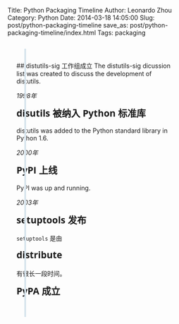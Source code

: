 Title: Python Packaging Timeline
Author: Leonardo Zhou
Category: Python
Date: 2014-03-18 14:05:00
Slug: post/python-packaging-timeline
save_as: post/python-packaging-timeline/index.html
Tags: packaging

<style type="text/css">

*, *:after, *:before {
  -webkit-box-sizing: border-box;
  -moz-box-sizing: border-box;
  box-sizing: border-box;
}

.entry-content {
  color: #7f8c97;
  background-color: #e9f0f5;
}

a {
  color: #acb7c0;
  text-decoration: none;
  font-family: "Open Sans", sans-serif;
}

img {
  max-width: 100%;
}

h1, h2 {
  font-family: "Open Sans", sans-serif;
  font-weight: bold;
  margin-top: 0 !important;
}

.cd-container {
  /* this class is used to give a max-width to the element it is applied to, and center it horizontally when it reaches that max-width */
  width: 90%;
  max-width: 1170px;
  margin: 0 auto;
}
.cd-container::after {
  /* clearfix */
  content: '';
  display: table;
  clear: both;
}

#cd-timeline {
  position: relative;
  padding: 2em 0;
  margin-top: 2em;
  margin-bottom: 2em;
}
#cd-timeline::before {
  /* this is the vertical line */
  content: '';
  position: absolute;
  top: 0;
  left: 18px;
  height: 100%;
  width: 4px;
  background: #d7e4ed;
}

@media only screen and (min-width: 1170px) {
  #cd-timeline {
    margin-top: 3em;
    margin-bottom: 3em;
  }
  #cd-timeline::before {
    left: 50%;
    margin-left: -2px;
  }
}

.timeline-block {
  position: relative;
  margin: 2em 0;
  *zoom: 1;
}
.timeline-block:before, .timeline-block:after {
  content: " ";
  display: table;
}
.timeline-block:after {
  clear: both;
}
.timeline-block:first-child {
  margin-top: 0;
}
.timeline-block:last-child {
  margin-bottom: 0;
}
@media only screen and (min-width: 1170px) {
  .timeline-block {
    margin: 4em 0;
  }
  .timeline-block:first-child {
    margin-top: 0;
  }
  .timeline-block:last-child {
    margin-bottom: 0;
  }
}

.cd-timeline-img {
  position: absolute;
  top: 0;
  left: 0;
  width: 40px;
  height: 40px;
  border-radius: 50%;
  box-shadow: 0 0 0 4px #ffffff, inset 0 2px 0 rgba(0, 0, 0, 0.08), 0 3px 0 4px rgba(0, 0, 0, 0.05);
}
.cd-timeline-img .genericon {
  color: white;
  font-size: 36px;
  margin-left: 14px;
  margin-top: 14px;
}
.cd-timeline-img.cd-green {
  background: #75ce66;
}
.cd-timeline-img.cd-red {
  background: #c03b44;
}
.cd-timeline-img.cd-yellow {
  background: #f0ca45;
}
@media only screen and (min-width: 1170px) {
  .cd-timeline-img {
    width: 60px;
    height: 60px;
    left: 50%;
    margin-left: -30px;
    /* Force Hardware Acceleration in WebKit */
    -webkit-transform: translateZ(0);
    -webkit-backface-visibility: hidden;
  }
  .cssanimations .cd-timeline-img.is-hidden {
    visibility: hidden;
  }
  .cssanimations .cd-timeline-img.bounce-in {
    visibility: visible;
    -webkit-animation: cd-bounce-1 0.6s;
    -moz-animation: cd-bounce-1 0.6s;
    animation: cd-bounce-1 0.6s;
  }
}

@-webkit-keyframes cd-bounce-1 {
  0% {
    opacity: 0;
    -webkit-transform: scale(0.5);
    -moz-transform: scale(0.5);
    -ms-transform: scale(0.5);
    -o-transform: scale(0.5);
    transform: scale(0.5);
  }
  60% {
    opacity: 1;
    -webkit-transform: scale(1.2);
    -moz-transform: scale(1.2);
    -ms-transform: scale(1.2);
    -o-transform: scale(1.2);
    transform: scale(1.2);
  }
  100% {
    -webkit-transform: scale(1);
    -moz-transform: scale(1);
    -ms-transform: scale(1);
    -o-transform: scale(1);
    transform: scale(1);
  }
}
@-moz-keyframes cd-bounce-1 {
  0% {
    opacity: 0;
    -webkit-transform: scale(0.5);
    -moz-transform: scale(0.5);
    -ms-transform: scale(0.5);
    -o-transform: scale(0.5);
    transform: scale(0.5);
  }
  60% {
    opacity: 1;
    -webkit-transform: scale(1.2);
    -moz-transform: scale(1.2);
    -ms-transform: scale(1.2);
    -o-transform: scale(1.2);
    transform: scale(1.2);
  }
  100% {
    -webkit-transform: scale(1);
    -moz-transform: scale(1);
    -ms-transform: scale(1);
    -o-transform: scale(1);
    transform: scale(1);
  }
}
@-o-keyframes cd-bounce-1 {
  0% {
    opacity: 0;
    -webkit-transform: scale(0.5);
    -moz-transform: scale(0.5);
    -ms-transform: scale(0.5);
    -o-transform: scale(0.5);
    transform: scale(0.5);
  }
  60% {
    opacity: 1;
    -webkit-transform: scale(1.2);
    -moz-transform: scale(1.2);
    -ms-transform: scale(1.2);
    -o-transform: scale(1.2);
    transform: scale(1.2);
  }
  100% {
    -webkit-transform: scale(1);
    -moz-transform: scale(1);
    -ms-transform: scale(1);
    -o-transform: scale(1);
    transform: scale(1);
  }
}
@keyframes cd-bounce-1 {
  0% {
    opacity: 0;
    -webkit-transform: scale(0.5);
    -moz-transform: scale(0.5);
    -ms-transform: scale(0.5);
    -o-transform: scale(0.5);
    transform: scale(0.5);
  }
  60% {
    opacity: 1;
    -webkit-transform: scale(1.2);
    -moz-transform: scale(1.2);
    -ms-transform: scale(1.2);
    -o-transform: scale(1.2);
    transform: scale(1.2);
  }
  100% {
    -webkit-transform: scale(1);
    -moz-transform: scale(1);
    -ms-transform: scale(1);
    -o-transform: scale(1);
    transform: scale(1);
  }
}
.timeline-content {
  position: relative;
  margin-left: 60px;
  background: #ffffff;
  border-radius: 0.25em;
  padding: 1em;
  box-shadow: 0 3px 0 #d7e4ed;
  *zoom: 1;
}
.timeline-content:before, .timeline-content:after {
  content: " ";
  display: table;
}
.timeline-content:after {
  clear: both;
}
.timeline-content h2 {
  color: #303e49;
}
.timeline-content p, .timeline-content .cd-date {
  font-size: 13px;
  font-size: 0.8125rem;
}
.timeline-content .cd-date {
  display: inline-block;
}
.timeline-content p {
  margin: 1em 0;
  line-height: 1.6;
}
.timeline-content .cd-date {
  float: left;
  padding: .8em 0;
  opacity: .7;
}
.timeline-content::before {
  content: '';
  position: absolute;
  top: 16px;
  right: 100%;
  height: 0;
  width: 0;
  border: 7px solid transparent;
  border-right: 7px solid #ffffff;
}
@media only screen and (min-width: 768px) {
  .timeline-content h2 {
    font-size: 20px;
    font-size: 1.25rem;
  }
  .timeline-content p {
    font-size: 16px;
    font-size: 1rem;
  }
 .timeline-content .cd-date {
    font-size: 14px;
    font-size: 0.875rem;
  }
}
@media only screen and (min-width: 1170px) {
  .timeline-content {
    margin-left: 0;
    padding: 1.6em;
    width: 45%;
  }
  .timeline-content::before {
    top: 24px;
    left: 100%;
    border-color: transparent;
    border-left-color: #ffffff;
  }
  .timeline-content .cd-date {
    position: absolute;
    width: 100%;
    left: 132%;
    top: 6px;
    font-size: 16px;
    font-size: 1rem;
  }
  .timeline-block:nth-child(even) .timeline-content {
    float: right;
  }
  .timeline-block:nth-child(even) .timeline-content::before {
    top: 24px;
    left: auto;
    right: 100%;
    border-color: transparent;
    border-right-color: #ffffff;
  }

  .timeline-block:nth-child(even) .timeline-content .cd-date {
    left: auto;
    right: 132%;
    text-align: right;
  }
  .cssanimations .timeline-content.is-hidden {
    visibility: hidden;
  }
  .cssanimations .timeline-content.bounce-in {
    visibility: visible;
    -webkit-animation: cd-bounce-2 0.6s;
    -moz-animation: cd-bounce-2 0.6s;
    animation: cd-bounce-2 0.6s;
  }
}

@media only screen and (min-width: 1170px) {
  /* inverse bounce effect on even content blocks */
  .cssanimations .timeline-block:nth-child(even) .timeline-content.bounce-in {
    -webkit-animation: cd-bounce-2-inverse 0.6s;
    -moz-animation: cd-bounce-2-inverse 0.6s;
    animation: cd-bounce-2-inverse 0.6s;
  }
}
@-webkit-keyframes cd-bounce-2 {
  0% {
    opacity: 0;
    -webkit-transform: translateX(-100px);
    -moz-transform: translateX(-100px);
    -ms-transform: translateX(-100px);
    -o-transform: translateX(-100px);
    transform: translateX(-100px);
  }
  60% {
    opacity: 1;
    -webkit-transform: translateX(20px);
    -moz-transform: translateX(20px);
    -ms-transform: translateX(20px);
    -o-transform: translateX(20px);
    transform: translateX(20px);
  }
  100% {
    -webkit-transform: translateX(0);
    -moz-transform: translateX(0);
    -ms-transform: translateX(0);
    -o-transform: translateX(0);
    transform: translateX(0);
  }
}
@-moz-keyframes cd-bounce-2 {
  0% {
    opacity: 0;
    -webkit-transform: translateX(-100px);
    -moz-transform: translateX(-100px);
    -ms-transform: translateX(-100px);
    -o-transform: translateX(-100px);
    transform: translateX(-100px);
  }
  60% {
    opacity: 1;
    -webkit-transform: translateX(20px);
    -moz-transform: translateX(20px);
    -ms-transform: translateX(20px);
    -o-transform: translateX(20px);
    transform: translateX(20px);
  }
  100% {
    -webkit-transform: translateX(0);
    -moz-transform: translateX(0);
    -ms-transform: translateX(0);
    -o-transform: translateX(0);
    transform: translateX(0);
  }
}
@-o-keyframes cd-bounce-2 {
  0% {
    opacity: 0;
    -webkit-transform: translateX(-100px);
    -moz-transform: translateX(-100px);
    -ms-transform: translateX(-100px);
    -o-transform: translateX(-100px);
    transform: translateX(-100px);
  }
  60% {
    opacity: 1;
    -webkit-transform: translateX(20px);
    -moz-transform: translateX(20px);
    -ms-transform: translateX(20px);
    -o-transform: translateX(20px);
    transform: translateX(20px);
  }
  100% {
    -webkit-transform: translateX(0);
    -moz-transform: translateX(0);
    -ms-transform: translateX(0);
    -o-transform: translateX(0);
    transform: translateX(0);
  }
}
@keyframes cd-bounce-2 {
  0% {
    opacity: 0;
    -webkit-transform: translateX(-100px);
    -moz-transform: translateX(-100px);
    -ms-transform: translateX(-100px);
    -o-transform: translateX(-100px);
    transform: translateX(-100px);
  }
  60% {
    opacity: 1;
    -webkit-transform: translateX(20px);
    -moz-transform: translateX(20px);
    -ms-transform: translateX(20px);
    -o-transform: translateX(20px);
    transform: translateX(20px);
  }
  100% {
    -webkit-transform: translateX(0);
    -moz-transform: translateX(0);
    -ms-transform: translateX(0);
    -o-transform: translateX(0);
    transform: translateX(0);
  }
}
@-webkit-keyframes cd-bounce-2-inverse {
  0% {
    opacity: 0;
    -webkit-transform: translateX(100px);
    -moz-transform: translateX(100px);
    -ms-transform: translateX(100px);
    -o-transform: translateX(100px);
    transform: translateX(100px);
  }
  60% {
    opacity: 1;
    -webkit-transform: translateX(-20px);
    -moz-transform: translateX(-20px);
    -ms-transform: translateX(-20px);
    -o-transform: translateX(-20px);
    transform: translateX(-20px);
  }
  100% {
    -webkit-transform: translateX(0);
    -moz-transform: translateX(0);
    -ms-transform: translateX(0);
    -o-transform: translateX(0);
    transform: translateX(0);
  }
}
@-moz-keyframes cd-bounce-2-inverse {
  0% {
    opacity: 0;
    -webkit-transform: translateX(100px);
    -moz-transform: translateX(100px);
    -ms-transform: translateX(100px);
    -o-transform: translateX(100px);
    transform: translateX(100px);
  }
  60% {
    opacity: 1;
    -webkit-transform: translateX(-20px);
    -moz-transform: translateX(-20px);
    -ms-transform: translateX(-20px);
    -o-transform: translateX(-20px);
    transform: translateX(-20px);
  }
  100% {
    -webkit-transform: translateX(0);
    -moz-transform: translateX(0);
    -ms-transform: translateX(0);
    -o-transform: translateX(0);
    transform: translateX(0);
  }
}
@-o-keyframes cd-bounce-2-inverse {
  0% {
    opacity: 0;
    -webkit-transform: translateX(100px);
    -moz-transform: translateX(100px);
    -ms-transform: translateX(100px);
    -o-transform: translateX(100px);
    transform: translateX(100px);
  }
  60% {
    opacity: 1;
    -webkit-transform: translateX(-20px);
    -moz-transform: translateX(-20px);
    -ms-transform: translateX(-20px);
    -o-transform: translateX(-20px);
    transform: translateX(-20px);
  }
  100% {
    -webkit-transform: translateX(0);
    -moz-transform: translateX(0);
    -ms-transform: translateX(0);
    -o-transform: translateX(0);
    transform: translateX(0);
  }
}
@keyframes cd-bounce-2-inverse {
  0% {
    opacity: 0;
    -webkit-transform: translateX(100px);
    -moz-transform: translateX(100px);
    -ms-transform: translateX(100px);
    -o-transform: translateX(100px);
    transform: translateX(100px);
  }
  60% {
    opacity: 1;
    -webkit-transform: translateX(-20px);
    -moz-transform: translateX(-20px);
    -ms-transform: translateX(-20px);
    -o-transform: translateX(-20px);
    transform: translateX(-20px);
  }
  100% {
    -webkit-transform: translateX(0);
    -moz-transform: translateX(0);
    -ms-transform: translateX(0);
    -o-transform: translateX(0);
    transform: translateX(0);
  }
}
</style>


<div id="cd-timeline" class="cd-container" style="display:body" markdown='1'>
## distutils-sig 工作组成立
The distutils-sig dicussion list was created to discuss the development of distutils.

*1998年*

## disutils 被纳入 Python 标准库
distutils was added to the Python standard library in Python 1.6.

*2000年*

## PyPI 上线
PyPI was up and running.

*2003年*

## setuptools 发布

`setuptools` 是由 

## distribute
有很长一段时间。 

## PyPA 成立

</div>

<script type="text/javascript" src="//upcdn.b0.upaiyun.com/libs/jquery/jquery-2.0.3.min.js"></script>
<script type="text/javascript">
$(function () {
    $('#cd-timeline > h2').each(function(){
      var $this = $(this);
      // use .add() and .nextUntil() to get both the .section-header
      // and .section-item elements into a single set for our .wrapAll() call
      $this.add($this.nextUntil('#cd-timeline > h2', '#cd-timeline > p'))
        .wrapAll('<div class="timeline-content"/>');
    });

    $('#cd-timeline > .timeline-content').wrap('<div class="timeline-block"/>');

    $('#cd-timeline .timeline-content').each(function(){
        var $this = $(this);
        date_text = $this.children('p:last').text();
        $this.children('p:last').remove();
        $this.append('<span class="cd-date"/>')
        $this.children('.cd-date').text(date_text);
    });

    $('#cd-timeline .timeline-block').each(function(){
        var $this = $(this);
        $this.prepend('<div class="cd-timeline-img"></div>');
        colors = ['cd-green', 'cd-red', 'cd-yellow'];
        rand_color = colors[Math.floor(Math.random()*colors.length)];
        $this.children('.cd-timeline-img').addClass(rand_color);
        $this.children('.cd-timeline-img').append('<span class="genericon"/>')
        icons = ['genericon-pinned', 'genericon-week', 'genericon-day','genericon-month', 'genericon-time', 'genericon-user'];
        rand_icon = icons[Math.floor(Math.random()*icons.length)];
        $this.find('.genericon').addClass(rand_icon);
 
    });
});

</script>